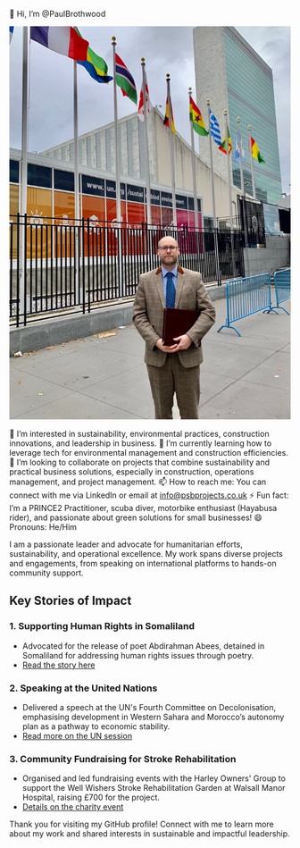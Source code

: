 👋 Hi, I’m @PaulBrothwood

![Paul Brothwood](https://github.com/PaulBrothwood/PaulBrothwood/blob/main/thumbnail_IMG_2933.jpg)

👀 I’m interested in sustainability, environmental practices, construction innovations, and leadership in business.
🌱 I’m currently learning how to leverage tech for environmental management and construction efficiencies.
💞️ I’m looking to collaborate on projects that combine sustainability and practical business solutions, especially in construction, operations management, and project management.
📫 How to reach me: You can connect with me via LinkedIn or email at info@psbprojects.co.uk
⚡ Fun fact: I’m a PRINCE2 Practitioner, scuba diver, motorbike enthusiast (Hayabusa rider), and passionate about green solutions for small businesses!
😄 Pronouns: He/Him

I am a passionate leader and advocate for humanitarian efforts, sustainability, and operational excellence. My work spans diverse projects and engagements, from speaking on international platforms to hands-on community support.

## Key Stories of Impact

### 1. Supporting Human Rights in Somaliland
   - Advocated for the release of poet Abdirahman Abees, detained in Somaliland for addressing human rights issues through poetry.
   - [Read the story here](https://viribusnews.com/paul-brothwood-has-met-with-a-british-citizen-that-was-imprisoned-in-somaliland/)

### 2. Speaking at the United Nations
   - Delivered a speech at the UN's Fourth Committee on Decolonisation, emphasising development in Western Sahara and Morocco’s autonomy plan as a pathway to economic stability.
   - [Read more on the UN session](https://viribusnews.com/un-fourth-committee-on-decolonization/)

### 3. Community Fundraising for Stroke Rehabilitation
   - Organised and led fundraising events with the Harley Owners' Group to support the Well Wishers Stroke Rehabilitation Garden at Walsall Manor Hospital, raising £700 for the project.
   - [Details on the charity event](https://www.walsallhealthcare.nhs.uk/news/2022/11/30/hopelessly-devoted-to-harley-fundraisers/)

Thank you for visiting my GitHub profile! Connect with me to learn more about my work and shared interests in sustainable and impactful leadership.


